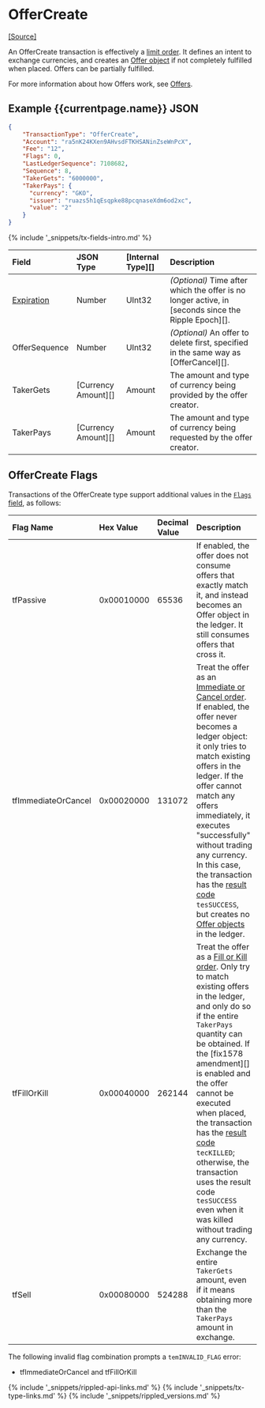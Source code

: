 # OfferCreate

[[Source]](https://github.com/ripple/rippled/blob/master/src/ripple/app/tx/impl/CreateOffer.cpp "Source")

An OfferCreate transaction is effectively a [limit order](http://en.wikipedia.org/wiki/limit_order). It defines an intent to exchange currencies, and creates an [Offer object](offer.html) if not completely fulfilled when placed. Offers can be partially fulfilled.

For more information about how Offers work, see [Offers](offers.html).

## Example {{currentpage.name}} JSON

```json
{
    "TransactionType": "OfferCreate",
    "Account": "ra5nK24KXen9AHvsdFTKHSANinZseWnPcX",
    "Fee": "12",
    "Flags": 0,
    "LastLedgerSequence": 7108682,
    "Sequence": 8,
    "TakerGets": "6000000",
    "TakerPays": {
      "currency": "GKO",
      "issuer": "ruazs5h1qEsqpke88pcqnaseXdm6od2xc",
      "value": "2"
    }
}
```

{% include '_snippets/tx-fields-intro.md' %}
<!--{# fix md highlighting_ #}-->


| Field          | JSON Type           | [Internal Type][] | Description       |
|:---------------|:--------------------|:------------------|:------------------|
| [Expiration][] | Number              | UInt32            | _(Optional)_ Time after which the offer is no longer active, in [seconds since the Ripple Epoch][]. |
| OfferSequence  | Number              | UInt32            | _(Optional)_ An offer to delete first, specified in the same way as [OfferCancel][]. |
| TakerGets      | [Currency Amount][] | Amount            | The amount and type of currency being provided by the offer creator. |
| TakerPays      | [Currency Amount][] | Amount            | The amount and type of currency being requested by the offer creator. |

[Expiration]: offers.html#offer-expiration

## OfferCreate Flags

Transactions of the OfferCreate type support additional values in the [`Flags` field](transaction-common-fields.html#flags-field), as follows:

| Flag Name           | Hex Value  | Decimal Value | Description               |
|:--------------------|:-----------|:--------------|:--------------------------|
| tfPassive           | 0x00010000 | 65536         | If enabled, the offer does not consume offers that exactly match it, and instead becomes an Offer object in the ledger. It still consumes offers that cross it. |
| tfImmediateOrCancel | 0x00020000 | 131072        | Treat the offer as an [Immediate or Cancel order](http://en.wikipedia.org/wiki/Immediate_or_cancel). If enabled, the offer never becomes a ledger object: it only tries to match existing offers in the ledger. If the offer cannot match any offers immediately, it executes "successfully" without trading any currency. In this case, the transaction has the [result code](transaction-results.html) `tesSUCCESS`, but creates no [Offer objects](offer.html) in the ledger. |
| tfFillOrKill        | 0x00040000 | 262144        | Treat the offer as a [Fill or Kill order](http://en.wikipedia.org/wiki/Fill_or_kill). Only try to match existing offers in the ledger, and only do so if the entire `TakerPays` quantity can be obtained. If the [fix1578 amendment][] is enabled and the offer cannot be executed when placed, the transaction has the [result code](transaction-results.html) `tecKILLED`; otherwise, the transaction uses the result code `tesSUCCESS` even when it was killed without trading any currency. |
| tfSell              | 0x00080000 | 524288        | Exchange the entire `TakerGets` amount, even if it means obtaining more than the `TakerPays` amount in exchange. |

The following invalid flag combination prompts a `temINVALID_FLAG` error:

* tfImmediateOrCancel and tfFillOrKill







<!--{# common link defs #}-->
{% include '_snippets/rippled-api-links.md' %}
{% include '_snippets/tx-type-links.md' %}
{% include '_snippets/rippled_versions.md' %}
